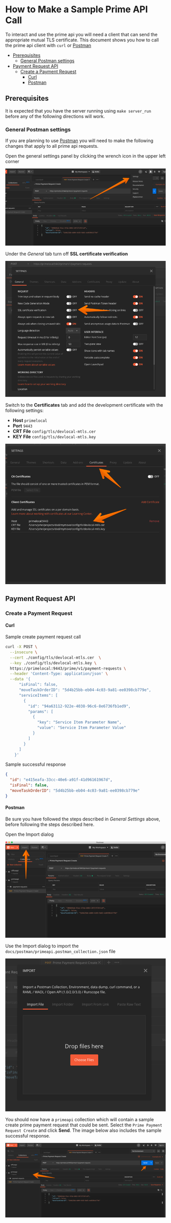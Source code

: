 # How to Make a Sample Prime API Call

To interact and use the prime api you will need a client that can send the appropriate mutual TLS certificate. This document shows you how to call the prime api client with `curl` or [Postman](https://www.getpostman.com/)

* [Prerequisites](#prerequisites)
  * [General Postman settings](#general-postman-settings)
* [Payment Request API](#payment-request-api)
  * [Create a Payment Request](#create-a-payment-request)
    * [Curl](#curl)
    * [Postman](#postman)

## Prerequisites

It is expected that you have the server running using `make server_run` before any of the following directions will work.

### General Postman settings

If you are planning to use [Postman](https://www.getpostman.com/) you will need to make the following changes that apply to all prime api requests.

Open the general settings panel by clicking the wrench icon in the upper left corner

![Postman Settings Menu Upper Right Corner](../images/postman_settings_menu.png)

Under the _General_ tab turn off **SSL certificate verification**

![Postman SSL certification verification switch](../images/postman_ssl_verification.png)

Switch to the **Certificates** tab and add the development certificate with the following settings:

* **Host** `primelocal`
* **Port** `9443`
* **CRT File** `config/tls/devlocal-mtls.cer`
* **KEY File** `config/tls/devlocal-mtls.key`

![Postman client cert settings](../images/postman_client_cert.png)

## Payment Request API

### Create a Payment Request

#### Curl

Sample create payment request call

```sh
curl -X POST \
  --insecure \
  --cert ./config/tls/devlocal-mtls.cer  \
  --key ./config/tls/devlocal-mtls.key \
  https://primelocal:9443/prime/v1/payment-requests \
  --header 'Content-Type: application/json' \
  --data '{
      "isFinal": false,
      "moveTaskOrderID": "5d4b25bb-eb04-4c03-9a81-ee0398cb779e",
      "serviceItems": [
        {
          "id": "94a63112-922e-4038-96c6-8e6736fb1ed9",
          "params": [
            {
              "key": "Service Item Parameter Name",
              "value": "Service Item Parameter Value"
            }
          ]
        }
      ]
    }'
```

Sample successful response

```json
{
  "id": "e415eafa-33cc-40e6-a91f-41d96161967d",
  "isFinal": false,
  "moveTaskOrderID": "5d4b25bb-eb04-4c03-9a81-ee0398cb779e"
}
```

#### Postman

Be sure you have followed the steps described in _General Settings_ above, before following the steps described here.

Open the Import dialog

![Postman import button upper left](../images/postman_import.png)

Use the Import dialog to import the `docs/postman/primeapi.postman_collection.json` file

![Postman import dialog](../images/postman_import_dialog.png)

You should now have a `primeapi` collection which will contain a sample create prime payment request that could be sent.  Select the `Prime Payment Request Create` and click **Send**. The image below also includes the sample successful response.

![Postman collections and sample response](../images/postman_collections_response.png)

